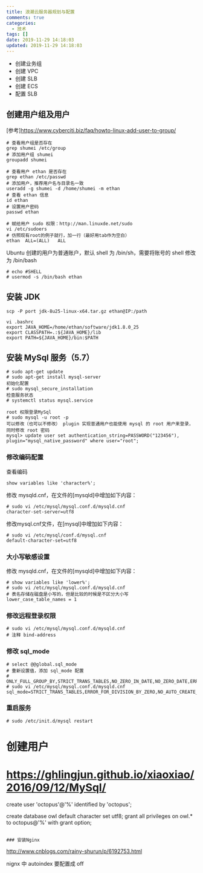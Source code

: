 ```yaml
---
title: 浪潮云服务器规划与配置
comments: true
categories:
  - 技术
tags: []
date: 2019-11-29 14:18:03
updated: 2019-11-29 14:18:03
---
```


- 创建业务组
- 创建 VPC
- 创建 SLB
- 创建 ECS
- 配置 SLB

## 创建用户组及用户
[参考]https://www.cyberciti.biz/faq/howto-linux-add-user-to-group/

```
# 查看用户组是否存在
grep shumei /etc/group
# 添加用户组 shumei
groupadd shumei

# 查看用户 ethan 是否存在
grep ethan /etc/passwd
# 添加用户，推荐用户名与目录名一致
useradd -g shumei -d /home/shumei -m ethan
# 查看 ethan 信息
id ethan
# 设置用户密码
passwd ethan

# 赋给用户 sudo 权限：http://man.linuxde.net/sudo
vi /etc/sudoers
# 仿照现有root的例子就行，加一行（最好用tab作为空白）
ethan  ALL=(ALL)   ALL
```
Ubuntu 创建的用户为普通账户，默认 shell 为 /bin/sh，需要将账号的 shell 修改为 /bin/bash
```
# echo #SHELL
# usermod -s /bin/bash ethan
```

## 安装 JDK

```
scp -P port jdk-8u25-linux-x64.tar.gz ethan@IP:/path

vi .bashrc
export JAVA_HOME=/home/ethan/software/jdk1.8.0_25
export CLASSPATH=.:${JAVA_HOME}/lib
export PATH=${JAVA_HOME}/bin:$PATH
```

## 安装 MySql 服务（5.7）

```
# sudo apt-get update
# sudo apt-get install mysql-server
初始化配置
# sudo mysql_secure_installation
检查服务状态
# systemctl status mysql.service

root 权限登录MySql
# sudo mysql -u root -p
可以修改（也可以不修改） plugin 实现普通用户也能使用 mysql 的 root 用户来登录，同时修改 root 密码
mysql> update user set authentication_string=PASSWORD("123456"), plugin="mysql_native_password" where user="root";
```

### 修改编码配置
查看编码
```
show variables like 'character%';
```
修改 mysqld.cnf，在文件的[mysqld]中增加如下内容：
```
# sudo vi /etc/mysql/mysql.conf.d/mysqld.cnf
character-set-server=utf8
```
修改mysql.cnf文件，在[mysql]中增加如下内容：
```
# sudo vi /etc/mysql/conf.d/mysql.cnf
default-character-set=utf8
```

### 大小写敏感设置
修改 mysqld.cnf，在文件的[mysqld]中增加如下内容：
```
# show variables like 'lower%';
# sudo vi /etc/mysql/mysql.conf.d/mysqld.cnf
# 表名存储在磁盘是小写的，但是比较的时候是不区分大小写
lower_case_table_names = 1
```

### 修改远程登录权限
```
# sudo vi /etc/mysql/mysql.conf.d/mysqld.cnf
# 注释 bind-address
```

### 修改 sql_mode
```
# select @@global.sql_mode
# 重新设置值，添加 sql_mode 配置
# ONLY_FULL_GROUP_BY,STRICT_TRANS_TABLES,NO_ZERO_IN_DATE,NO_ZERO_DATE,ERROR_FOR_DIVISION_BY_ZERO,NO_AUTO_CREATE_USER,NO_ENGINE_SUBSTITUTION
# sudo vi /etc/mysql/mysql.conf.d/mysqld.cnf
sql_mode=STRICT_TRANS_TABLES,ERROR_FOR_DIVISION_BY_ZERO,NO_AUTO_CREATE_USER,NO_ENGINE_SUBSTITUTION
```

### 重启服务
```
# sudo /etc/init.d/mysql restart
```

# 创建用户
# https://ghlingjun.github.io/xiaoxiao/2016/09/12/MySql/
create user 'octopus'@'%' identified by 'octopus';

create database owl default character set utf8;
grant all privileges on owl.* to octopus@'%' with grant option;
```

### 安装Nginx

```
http://www.cnblogs.com/rainy-shurun/p/6192753.html

nignx 中 autoindex 要配置成 off
```
